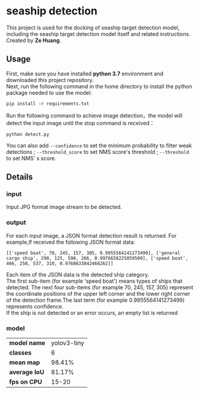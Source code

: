 # seaship detection
This project is used for the docking of seaship target detection model, including the seaship target detection model itself and related instructions.<br/>
Created by **Ze Huang**.

## **Usage**
First, make sure you have installed **python 3.7** environment and downloaded this project repository.<br/>
Next, run the following command in the home directory to install the python package needed to use the model:
```
pip install -r requirements.txt
```
Run the following command to achieve image detection，the model will detect the input image until the stop command is received：
```
python detect.py
```
You can also add `--confidence` to set the minimum probability to filter weak detections ; `--threshold_score` to set NMS score's threshold ; `--threshold` to set NMS' s score. 
## Details
### input
Input JPG format image stream to be detected.
### output
For each input image, a JSON format detection result is returned.
For example,If received the following JSON format data:
```
[['speed boat', 70, 245, 157, 305, 0.9955564141273499], ['general cargo ship', 290, 125, 590, 266, 0.9976658225059509], ['speed boat', 466, 258, 537, 310, 0.9768633842468262]]
```
Each item of the JSON data is the detected ship category.<br/>
The first sub-item (for example 'speed boat') means types of ships that detected. The next four sub-items (for example 70, 245, 157, 305) represent the coordinate positions of the upper left corner and the lower right corner of the detection frame.The last term (for example 0.9955564141273499) represents confidence.<br/>
If the ship is not detected or an error occurs, an empty list is returned
### model
|  |  |
|--|--|
|  **model name**|yolov3-tiny  |
|  **classes**|6  |
|  **mean map**|98.41%  |
|  **average IoU**|81.17%  |
|  **fps on CPU**|15-20  |
